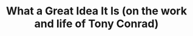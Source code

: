---
ee_id_thing: '4418'
site: '1'
type: '2'
inv_num: 2017-026
add_credit:
url: 2017-026-what-a-great-idea
title: What a Great Idea It Is (on the work and life of Tony Conrad)
year: '2017'
display_year: '2017'
medium: Essay
dims:
pitch:
ps:
live_url:
youtube:
https://github.com/coryarcangel/alu:
imgs: great-idea-2017-026-database-ih--kt4K_1.jpg
subheading:
download: great-idea-2017-026-pdf-ih.pdf
commission:
related:
layout: things-i-made
---
